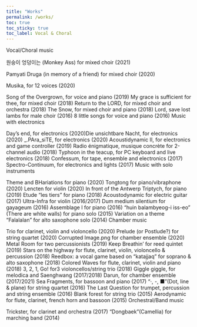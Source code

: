 ```yaml
---
title: "Works"
permalink: /works/
toc: true
toc_sticky: true
toc_label: Vocal & Choral
---
```

Vocal/Choral music

원숭이 엉덩이는 (Monkey Ass) for mixed choir (2021)

Pamyati Druga (in memory of a friend) for mixed choir (2020)

Musika, for 12 voices (2020)

Song of the Overgrown, for voice and piano (2019)
My grace is sufficient for thee, for mixed choir (2018)
Return to the LORD, for mixed choir and orchestra (2018)
The Snow, for mixed choir and piano (2018)
Lord, save lost lambs for male choir (2016)
8 little songs for voice and piano (2016)
Music with electronics

Day’s end, for electronics (2020)Die unsichtbare Nacht, for electronics (2020)
_.PAra_siTE, for electronics (2020)
Acoustidynamic II, for electronics and game controller (2019)
Radio énigmatique, musique concrète for 2-channel audio (2018)
Typhoon in the teacup, for PC keyboard and live electronics (2018)
Confessum, for tape, ensemble and electronics (2017)
Spectro-Continuum, for electronics and lights (2017)
Music with solo instruments

Theme and BHariations for piano (2020)
Tongtong for piano/vibraphone (2020)
Lencten for violin (2020)
In front of the Antwerp Triptych, for piano (2019)
Etude “les tiers” for piano (2018)
Acoustodynamic for electric guitar (2017)
Ultra-Infra for violin (2016/2017)
Dum medium silentium for gayageum (2016)
Assemblage I for piano (2016)
“huin balambyeog-i iss-eo” (There are white walls) for piano solo (2015)
Variation on a theme “Falalalan” for alto saxophone solo (2014)
Chamber music

Trio for clarinet, violin and violoncello (2020)
Prelude (or Postlude?) for string quartet (2020)
Corrupted Image.png for chamber ensemble (2020)
Metal Room for two percussionists (2019)
Keep Breathin’ for reed quintet (2019)
Stars on the highway for flute, clarinet, violin, violoncello & percussion (2018)
Reedbox: a vocal game based on “katajjaq” for soprano & alto saxophone (2018)
Colored Waves for flute, clarinet, violin and piano (2018)
3, 2, 1, Go! for3 violoncellos/string trio (2018)
Giggle giggle, for melodica and Saenghwang (2017/2018)
Darun, for chamber ensemble (2017/2021)
Sea Fragments, for bassoon and piano (2017)
“·, -, ■”(Dot, line & plane) for string quartet (2016)
The Last Question for trumpet, percussion and string ensemble (2016)
Blank forest for string trio (2015)
Aerodynamic for flute, clarinet, french horn and bassoon (2015)
Orchestral/Band music

Trickster, for clarinet and orchestra (2017)
“Dongbaek”(Camellia) for marching band (2014)
